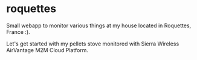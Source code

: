 roquettes
=========

Small webapp to monitor various things at my house located in Roquettes, France :).

Let's get started with my pellets stove monitored with Sierra Wireless AirVantage M2M Cloud Platform.
